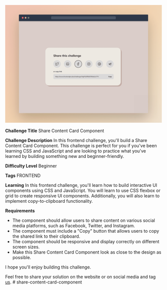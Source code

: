 ![Share Content Card Component](./design/desktop-cover.png)

**Challenge Title**
Share Content Card Component

**Challenge Description**
In this frontend challenge, you'll build a Share Content Card Component. This challenge is perfect for you if you've been learning CSS and JavaScript and are looking to practice what you've learned by building something new and beginner-friendly.

**Difficulty Level**
Beginner

**Tags**
FRONTEND

**Learning**
In this frontend challenge, you'll learn how to build interactive UI components using CSS and JavaScript. You will learn to use CSS flexbox or grid to create responsive UI components. Additionally, you will also learn to implement copy-to-clipboard functionality.

**Requirements**

- The component should allow users to share content on various social media platforms, such as Facebook, Twitter, and Instagram.
- The component must include a "Copy" button that allows users to copy the shared link to their clipboard.
- The component should be responsive and display correctly on different screen sizes.
- Make this Share Content Card Component look as close to the design as possible.

I hope you'll enjoy building this challenge.

Feel free to share your solution on the website or on social media and tag [us](https://twitter.com/FrontendProHQ).
#   s h a r e - c o n t e n t - c a r d - c o m p o n e n t 
 
 